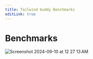 ```yaml
---
title: Tailwind buddy Benchmarks
editLink: true
---
```


# Benchmarks

![Screenshot 2024-09-10 at 12 27 13 AM](https://github.com/user-attachments/assets/9149d07a-f749-4d89-a81b-53790ec84369)
